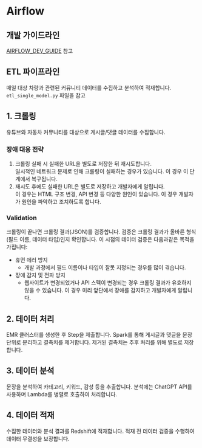 # Airflow

## 개발 가이드라인

[AIRFLOW_DEV_GUIDE](AIRFLOW_DEV_GUIDE.md) 참고

## ETL 파이프라인

매일 대상 차량과 관련된 커뮤니티 데이터를 수집하고 분석하여 적재합니다.
`etl_single_model.py` 파일을 참고

## 1. 크롤링

유튜브와 자동차 커뮤니티를 대상으로 게시글/댓글 데이터를 수집합니다.

### 장애 대응 전략

1. 크롤링 실패 시 실패한 URL을 별도로 저장한 뒤 재시도합니다.  
   일시적인 네트워크 문제로 인해 크롤링이 실패하는 경우가 있습니다. 이 경우 이 단계에서 복구됩니다.
2. 재시도 후에도 실패한 URL은 별도로 저장하고 개발자에게 알립니다.  
   이 경우는 HTML 구조 변경, API 변경 등 다양한 원인이 있습니다. 이 경우 개발자가 원인을 파악하고 조치하도록 합니다.

### Validation

크롤링이 끝나면 크롤링 결과(JSON)를 검증합니다. 검증은 크롤링 결과가 올바른 형식(필드 이름, 데이터 타입)인지 확인합니다. 이 시점의 데이터 검증은 다음과같은 목적을 가집니다:

- 휴먼 에러 방지
  - 개발 과정에서 필드 이름이나 타입이 잘못 지정되는 경우를 많이 겪습니다.
- 장애 감지 및 전파 방지
  - 웹사이트가 변경되었거나 API 스펙이 변경되는 경우 크롤링 결과가 유효하지 않을 수 있습니다. 이 경우 미리 앞단에서 장애를 감지하고 개발자에게 알립니다.

## 2. 데이터 처리

EMR 클러스터를 생성한 후 Step을 제출합니다. Spark를 통해 게시글과 댓글을 문장 단위로 분리하고 결측치를 제거합니다. 제거된 결측치는 추후 처리를 위해 별도로 저장합니다.

## 3. 데이터 분석

문장을 분석하여 카테고리, 키워드, 감성 등을 추출합니다. 분석에는 ChatGPT API를 사용하며 Lambda를 병렬로 호출하여 처리합니다.

## 4. 데이터 적재

수집한 데이터와 분석 결과를 Redshift에 적재합니다. 적재 전 데이터 검증을 수행하여 데이터 무결성을 보장합니다.
